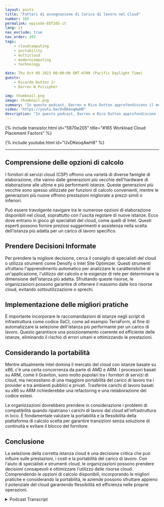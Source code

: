 ```yaml
---
layout: posts
title: "Fattori di assegnazione di Carico di lavoro nel Cloud"
number: 165
permalink: episode-EDT165-it
lang: it
nav_exclude: true
nav_order: 165
tags:
    - cloudcomputing
    - portability
    - multicloud
    - moderncomputing
    - technology

date: Thu Oct 05 2023 00:00:00 GMT-0700 (Pacific Daylight Time)
guests:
    - Ricardo Dutton Jr
    - Darren W Pulsipher

img: thumbnail.png
image: thumbnail.png
summary: "In questo podcast, Darren e Rico Dutton approfondiscono il mondo delle istanze di cloud e i fattori da considerare quando si seleziona l'istanza giusta per il proprio carico di lavoro. Discutono delle diverse opzioni di calcolo disponibili nel cloud, dell'importanza di trovare il giusto equilibrio tra prestazioni e costi e del ruolo degli specialisti del cloud nel contribuire a prendere decisioni informate per le organizzazioni."
video: "https://youtu.be/UvDKeoqAwH8"
description: "In questo podcast, Darren e Rico Dutton approfondiscono il mondo delle istanze di cloud e i fattori da considerare quando si seleziona l'istanza giusta per il proprio carico di lavoro. Discutono delle diverse opzioni di calcolo disponibili nel cloud, dell'importanza di trovare il giusto equilibrio tra prestazioni e costi e del ruolo degli specialisti del cloud nel contribuire a prendere decisioni informate per le organizzazioni."
---
```


<div>
{% include transistor.html id="5870e205" title="#165 Workload Cloud Placement Factors" %}

{% include youtube.html id="UvDKeoqAwH8" %}
</div>

---

## Comprensione delle opzioni di calcolo

I fornitori di servizi cloud (CSP) offrono una varietà di diverse famiglie di elaborazione, che vanno dalle generazioni più vecchie dell'hardware di elaborazione alle ultime e più performanti istanze. Queste generazioni più vecchie sono spesso utilizzate per funzioni di calcolo convenienti, mentre le generazioni più nuove offrono prestazioni migliorate a prezzi simili o inferiori.

Può essere travolgente navigare tra le numerose opzioni di elaborazione disponibili nel cloud, soprattutto con l'uscita regolare di nuove istanze. Ecco dove entrano in gioco gli specialisti del cloud, come quelli di Intel. Questi esperti possono fornire preziosi suggerimenti e assistenza nella scelta dell'istanza più adatta per un carico di lavoro specifico.

## Prendere Decisioni Informate

Per prendere la migliore decisione, cerca il consiglio di specialisti del cloud o utilizza strumenti come Densify o Intel Site Optimizer. Questi strumenti sfruttano l'apprendimento automatico per analizzare le caratteristiche di un'applicazione, l'utilizzo del calcolo e le esigenze di rete per determinare la dimensione dell'istanza più adatta. Sfruttando queste risorse, le organizzazioni possono garantire di ottenere il massimo dalle loro risorse cloud, evitando sottoutilizzazione o sprechi.

## Implementazione delle migliori pratiche

È importante incorporare le raccomandazioni di istanze negli script di infrastruttura come codice (IaC), come ad esempio TerraForm, al fine di automatizzare la selezione dell'istanza più performante per un carico di lavoro. Questo garantisce una posizionamento coerente ed efficiente delle istanze, eliminando il rischio di errori umani e ottimizzando le prestazioni.

## Considerando la portabilità

Mentre attualmente Intel domina il mercato del cloud con istanze basate su x86, c'è una certa concorrenza da parte di AMD e ARM. I processori basati su ARM, come il Graviton, sono molto popolari tra i fornitori di servizi di cloud, ma necessitano di una maggiore portabilità del carico di lavoro tra i provider e tra ambienti pubblici e privati. Trasferire carichi di lavoro basati su x86 su ARM richiederebbe una refactoring e una rielaborazione del codice estesi.

Le organizzazioni dovrebbero prendere in considerazione i problemi di compatibilità quando ripatriano i carichi di lavoro dal cloud all'infrastruttura in loco. È fondamentale valutare la portabilità e la flessibilità della piattaforma di calcolo scelta per garantire transizioni senza soluzione di continuità e evitare il blocco del fornitore.

## Conclusione

La selezione della corretta istanza cloud è una decisione critica che può influire sulle prestazioni, i costi e la portabilità del carico di lavoro. Con l'aiuto di specialisti e strumenti cloud, le organizzazioni possono prendere decisioni consapevoli e ottimizzare l'utilizzo delle risorse cloud. Comprendendo le opzioni di calcolo disponibili, incorporando le migliori pratiche e considerando la portabilità, le aziende possono sfruttare appieno il potenziale del cloud garantendo flessibilità ed efficienza nelle proprie operazioni.



<details>
<summary> Podcast Transcript </summary>

<p></p>

</details>
